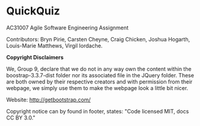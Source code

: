 # QuickQuiz
AC31007 Agile Software Engineering Assignment

Contributors:
Bryn Pirie,
Carsten Cheyne,
Craig Chicken,
Joshua Hogarth,
Louis-Marie Matthews,
Virgil Iordache.

<b>Copyright Disclaimers</b>

We, Group 9, declare that we do not in any way own the content within the boostrap-3.3.7-dist folder nor its associated file in the JQuery folder. These are both owned by their respective creators and with permission from their webpage, we simply use them to make the webpage look a little bit nicer.

Website: http://getbootstrap.com/

Copyright notice can by found in footer, states: "Code licensed MIT, docs CC BY 3.0."
